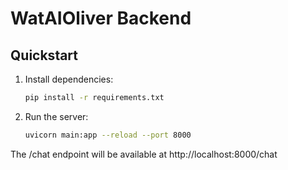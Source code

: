 # WatAIOliver Backend

## Quickstart

1. Install dependencies:
   ```sh
   pip install -r requirements.txt
   ```
2. Run the server:
   ```sh
   uvicorn main:app --reload --port 8000
   ```

The /chat endpoint will be available at http://localhost:8000/chat 
